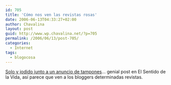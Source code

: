 ```yaml
---
id: 705
title: 'Cómo nos ven las revistas rosas'
date: 2006-06-13T04:33:27+02:00
author: Chavalina
layout: post
guid: http://www.wp.chavalina.net/?p=705
permalink: /2006/06/13/post-705/
categories:
  - Internet
tags:
  - blogocosa
---
```

<a href="http://www.elsentidodelavida.net/node/331" target="_blank">Solo y jodido junto a un anuncio de tampones</a>… genial post en El Sentido de la Vida, as&iacute; parece que ven a los bloggers determinadas revistas.